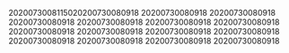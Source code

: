 2020073008115020200730080918
20200730080918
20200730080918
20200730080918
20200730080918
20200730080918
20200730080918
20200730080918
20200730080918
20200730080918
20200730080918
20200730080918
20200730080918
20200730080918
20200730080918

